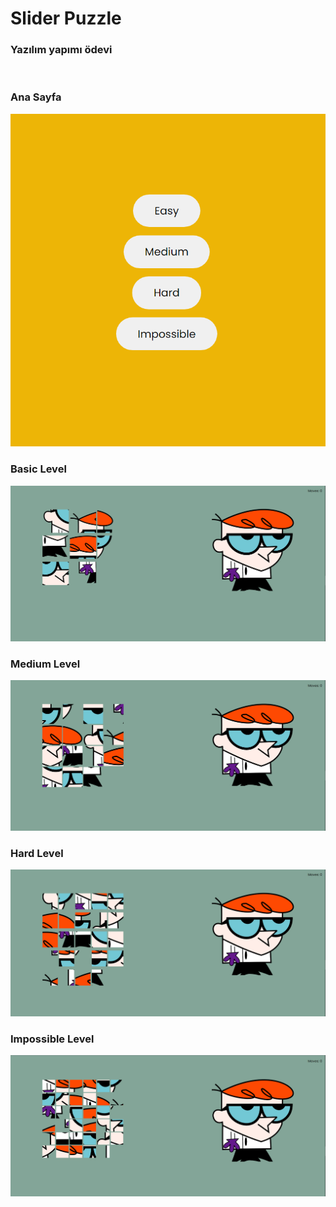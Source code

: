 # Slider Puzzle

### Yazılım yapımı ödevi 

<br>

### Ana Sayfa

<img src='screenShots/SliderPuzzle.PNG'>

<br>

### Basic Level

<img src='screenShots/sliderPuzzleBasic.PNG'>

<br>

### Medium Level

<img src='screenShots/sliderPuzzleMedium.PNG'>

<br>

### Hard Level

<img src='screenShots/sliderPuzzleHard.PNG'>

<br>

### Impossible Level

<img src='screenShots/sliderPuzzleImpossible.PNG'>

